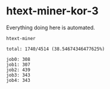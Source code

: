 # htext-miner-kor-3

Everything doing here is automated.

```
htext-miner

total: 1740/4514 (38.54674346477625%)

job0: 308
job1: 307
job2: 439
job3: 343
job4: 343
```